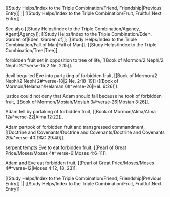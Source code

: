 [[Study Helps/Index to the Triple Combination/Friend, Friendship|Previous Entry]]  ||  [[Study Helps/Index to the Triple Combination/Fruit, Fruitful|Next Entry]]

 See also [[Study Helps/Index to the Triple Combination/Agency, Agent|Agency]]; [[Study Helps/Index to the Triple Combination/Eden, Garden of|Eden, Garden of]]; [[Study Helps/Index to the Triple Combination/Fall of Man|Fall of Man]]; [[Study Helps/Index to the Triple Combination/Tree|Tree]]

 forbidden fruit set in opposition to tree of life, [[Book of Mormon/2 Nephi/2 Nephi 2#^verse-15|2 Ne. 2:15]].

 devil beguiled Eve into partaking of forbidden fruit, [[Book of Mormon/2 Nephi/2 Nephi 2#^verse-18|2 Ne. 2:18-19]] ([[Book of Mormon/Helaman/Helaman 6#^verse-26|Hel. 6:26]]).

 justice could not deny that Adam should fall because he took of forbidden fruit, [[Book of Mormon/Mosiah/Mosiah 3#^verse-26|Mosiah 3:26]].

 Adam fell by partaking of forbidden fruit, [[Book of Mormon/Alma/Alma 12#^verse-22|Alma 12:22]].

 Adam partook of forbidden fruit and transgressed commandment, [[Doctrine and Covenants/Doctrine and Covenants/Doctrine and Covenants 29#^verse-40|D&C 29:40]].

 serpent tempts Eve to eat forbidden fruit, [[Pearl of Great Price/Moses/Moses 4#^verse-6|Moses 4:6-11]].

 Adam and Eve eat forbidden fruit, [[Pearl of Great Price/Moses/Moses 4#^verse-12|Moses 4:12, 18, 23]].

[[Study Helps/Index to the Triple Combination/Friend, Friendship|Previous Entry]]  ||  [[Study Helps/Index to the Triple Combination/Fruit, Fruitful|Next Entry]]